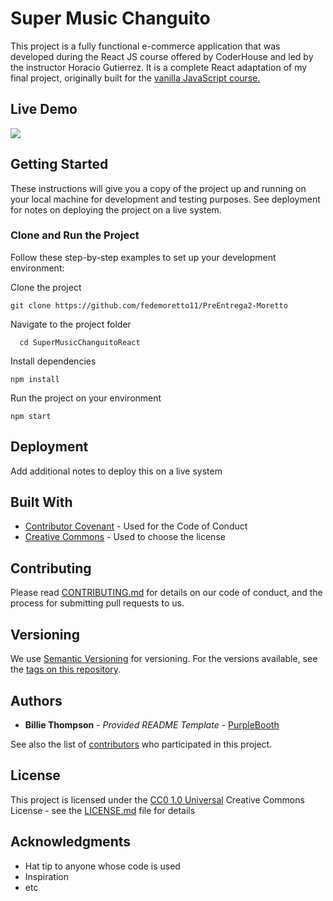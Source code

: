 # Super Music Changuito

This project is a fully functional e-commerce application that was developed during the React JS course offered by CoderHouse and led by the instructor Horacio Gutierrez. It is a complete React adaptation of my final project, originally built for the [vanilla JavaScript course.](https://github.com/fedemoretto11/SuperMusicChanguito)


## Live Demo

![](https://github.com/fedemoretto11/PreEntrega2-Moretto/blob/develop/super-music-changuito.gif)


## Getting Started

These instructions will give you a copy of the project up and running on
your local machine for development and testing purposes. See deployment
for notes on deploying the project on a live system.

### Clone and Run the Project

Follow these step-by-step examples to set up your development environment:

Clone the project

    git clone https://github.com/fedemoretto11/PreEntrega2-Moretto

Navigate to the project folder

      cd SuperMusicChanguitoReact

Install dependencies

    npm install

Run the project on your environment

    npm start


## Deployment

Add additional notes to deploy this on a live system

## Built With

  - [Contributor Covenant](https://www.contributor-covenant.org/) - Used
    for the Code of Conduct
  - [Creative Commons](https://creativecommons.org/) - Used to choose
    the license

## Contributing

Please read [CONTRIBUTING.md](CONTRIBUTING.md) for details on our code
of conduct, and the process for submitting pull requests to us.

## Versioning

We use [Semantic Versioning](http://semver.org/) for versioning. For the versions
available, see the [tags on this
repository](https://github.com/PurpleBooth/a-good-readme-template/tags).

## Authors

  - **Billie Thompson** - *Provided README Template* -
    [PurpleBooth](https://github.com/PurpleBooth)

See also the list of
[contributors](https://github.com/PurpleBooth/a-good-readme-template/contributors)
who participated in this project.

## License

This project is licensed under the [CC0 1.0 Universal](LICENSE.md)
Creative Commons License - see the [LICENSE.md](LICENSE.md) file for
details

## Acknowledgments

  - Hat tip to anyone whose code is used
  - Inspiration
  - etc
